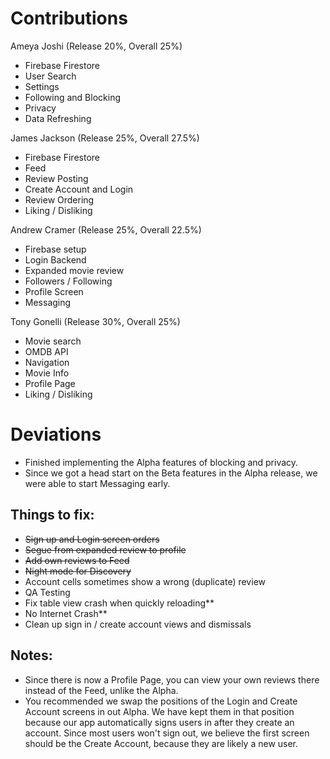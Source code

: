 # Contributions

Ameya Joshi (Release 20%, Overall 25%)
- Firebase Firestore
- User Search
- Settings
- Following and Blocking
- Privacy
- Data Refreshing

James Jackson (Release 25%, Overall 27.5%)
- Firebase Firestore
- Feed
- Review Posting
- Create Account and Login
- Review Ordering
- Liking / Disliking

Andrew Cramer (Release 25%, Overall 22.5%)
- Firebase setup
- Login Backend
- Expanded movie review
- Followers / Following
- Profile Screen
- Messaging

Tony Gonelli (Release 30%, Overall 25%)
- Movie search
- OMDB API
- Navigation
- Movie Info
- Profile Page
- Liking / Disliking

# Deviations

- Finished implementing the Alpha features of blocking and privacy.
- Since we got a head start on the Beta features in the Alpha release, we were able to start Messaging early.

## Things to fix:

- ~~Sign up and Login screen orders~~
- ~~Segue from expanded review to profile~~
- ~~Add own reviews to Feed~~
- ~~Night mode for Discovery~~
- Account cells sometimes show a wrong (duplicate) review
- QA Testing
- Fix table view crash when quickly reloading**
- No Internet Crash**
- Clean up sign in / create account views and dismissals

## Notes:

- Since there is now a Profile Page, you can view your own reviews there instead of the Feed, unlike the Alpha.
- You recommended we swap the positions of the Login and Create Account screens in out Alpha. We have kept them in that position because our app automatically signs users in after they create an account. Since most users won't sign out, we believe the first screen should be the Create Account, because they are likely a new user.
